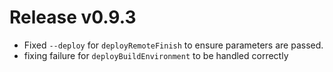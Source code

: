 # Release v0.9.3

- Fixed `--deploy` for `deployRemoteFinish` to ensure parameters are passed.
- fixing failure for `deployBuildEnvironment` to be handled correctly
